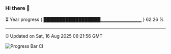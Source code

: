 ### Hi there 👋

⏳ Year progress { ██████████████████▁▁▁▁▁▁▁▁▁▁▁▁ } 62.26 %

---

⏰ Updated on Sat, 16 Aug 2025 06:21:56 GMT

![Progress Bar CI](https://github.com/liununu/liununu/workflows/Progress%20Bar%20CI/badge.svg)
